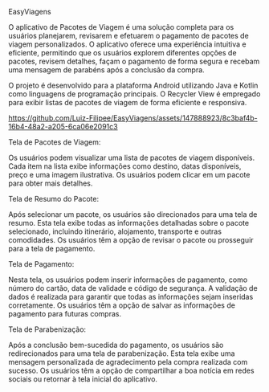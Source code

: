 EasyViagens 

O aplicativo de Pacotes de Viagem é uma solução completa para os usuários planejarem, revisarem e efetuarem o pagamento de pacotes de viagem personalizados. O aplicativo oferece uma experiência intuitiva e eficiente, permitindo que os usuários explorem diferentes opções de pacotes, revisem detalhes, façam o pagamento de forma segura e recebam uma mensagem de parabéns após a conclusão da compra.

O projeto é desenvolvido para a plataforma Android utilizando Java e Kotlin como linguagens de programação principais. O Recycler View é empregado para exibir listas de pacotes de viagem de forma eficiente e responsiva.


https://github.com/Luiz-Filipee/EasyViagens/assets/147888923/8c3baf4b-16b4-48a2-a205-6ca06e2091c3

Tela de Pacotes de Viagem:

Os usuários podem visualizar uma lista de pacotes de viagem disponíveis.
Cada item na lista exibe informações como destino, datas disponíveis, preço e uma imagem ilustrativa.
Os usuários podem clicar em um pacote para obter mais detalhes.

Tela de Resumo do Pacote:

Após selecionar um pacote, os usuários são direcionados para uma tela de resumo.
Esta tela exibe todas as informações detalhadas sobre o pacote selecionado, incluindo itinerário, alojamento, transporte e outras comodidades.
Os usuários têm a opção de revisar o pacote ou prosseguir para a tela de pagamento.

Tela de Pagamento:

Nesta tela, os usuários podem inserir informações de pagamento, como número do cartão, data de validade e código de segurança.
A validação de dados é realizada para garantir que todas as informações sejam inseridas corretamente.
Os usuários têm a opção de salvar as informações de pagamento para futuras compras.

Tela de Parabenização:

Após a conclusão bem-sucedida do pagamento, os usuários são redirecionados para uma tela de parabenização.
Esta tela exibe uma mensagem personalizada de agradecimento pela compra realizada com sucesso.
Os usuários têm a opção de compartilhar a boa notícia em redes sociais ou retornar à tela inicial do aplicativo.

